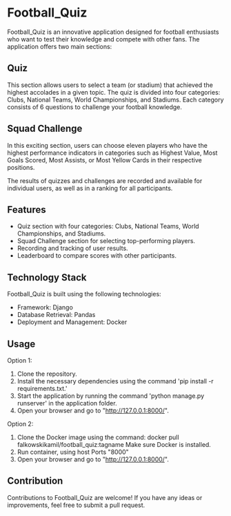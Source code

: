 # Football_Quiz

Football_Quiz is an innovative application designed for football enthusiasts who want to test their knowledge and compete with other fans. The application offers two main sections:

## Quiz

This section allows users to select a team (or stadium) that achieved the highest accolades in a given topic. The quiz is divided into four categories: Clubs, National Teams, World Championships, and Stadiums. Each category consists of 6 questions to challenge your football knowledge.

## Squad Challenge

In this exciting section, users can choose eleven players who have the highest performance indicators in categories such as Highest Value, Most Goals Scored, Most Assists, or Most Yellow Cards in their respective positions.

The results of quizzes and challenges are recorded and available for individual users, as well as in a ranking for all participants.

## Features

- Quiz section with four categories: Clubs, National Teams, World Championships, and Stadiums.
- Squad Challenge section for selecting top-performing players.
- Recording and tracking of user results.
- Leaderboard to compare scores with other participants.

## Technology Stack

Football_Quiz is built using the following technologies:

- Framework: Django
- Database Retrieval: Pandas
- Deployment and Management: Docker

## Usage
Option 1:
   1. Clone the repository.
   2. Install the necessary dependencies using the command 'pip install -r requirements.txt.'
   3. Start the application by running the command 'python manage.py runserver' in the application folder.
   4. Open your browser and go to "http://127.0.0.1:8000/".
   
Option 2:
   1. Clone the Docker image using the command: docker pull falkowskikamil/football_quiz:tagname Make sure Docker is installed.
   2. Run container, using host Ports "8000"
   3. Open your browser and go to "http://127.0.0.1:8000/".

## Contribution

Contributions to Football_Quiz are welcome! If you have any ideas or improvements, feel free to submit a pull request.
